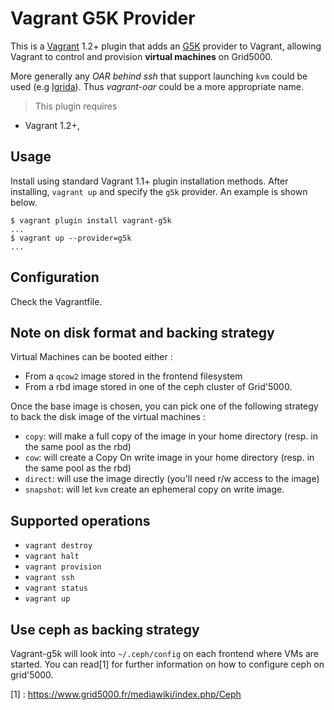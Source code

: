 # Vagrant G5K Provider
This is a [Vagrant](http://www.vagrantup.com) 1.2+ plugin that adds an [G5K](https://www.grid5000.fr)
provider to Vagrant, allowing Vagrant to control and provision **virtual machines** on Grid5000.

More generally any *OAR behind ssh* that support launching `kvm` could be used (e.g [Igrida](http://igrida.gforge.inria.fr/)). Thus *vagrant-oar* could be a more appropriate name.

> This plugin requires
  * Vagrant 1.2+,


## Usage

Install using standard Vagrant 1.1+ plugin installation methods. After
installing, `vagrant up` and specify the `g5k` provider. An example is
shown below.

```
$ vagrant plugin install vagrant-g5k
...
$ vagrant up --provider=g5k
...
```
## Configuration

Check the Vagrantfile.

## Note on disk format and backing strategy

Virtual Machines can be booted either :

* From a `qcow2` image stored in the frontend filesystem
* From a rbd image stored in one of the ceph cluster of Grid'5000.

Once the base image is chosen, you can pick one of the following strategy
to back the disk image of the virtual machines :

* `copy`: will make a full copy of the image in your home directory (resp. in the same pool as the rbd)
* `cow`: will create a Copy On write image in your home directory (resp. in the same pool as the rbd)
* `direct`: will use the image directly (you'll need r/w access to the image)
* `snapshot`: will let `kvm` create an ephemeral copy on write image.

## Supported operations

* `vagrant destroy`
* `vagrant halt`
* `vagrant provision`
* `vagrant ssh`
* `vagrant status`
* `vagrant up`

## Use ceph as backing strategy

Vagrant-g5k will look into `~/.ceph/config` on each frontend where VMs are started.
You can read[1] for further information on how to configure ceph on grid'5000.

[1] : https://www.grid5000.fr/mediawiki/index.php/Ceph

